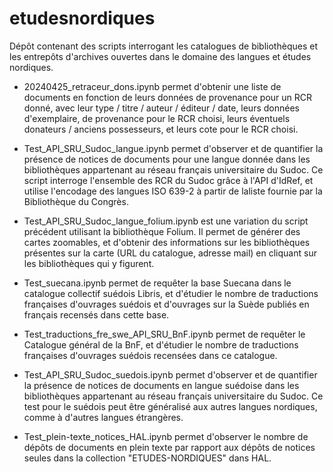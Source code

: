 # etudesnordiques
Dépôt contenant des scripts interrogant les catalogues de bibliothèques et les entrepôts d'archives ouvertes dans le domaine des langues et études nordiques.

* 20240425_retraceur_dons.ipynb permet d'obtenir une liste de documents en fonction de leurs données de provenance pour un RCR donné, avec leur type / titre / auteur / éditeur / date, leurs données d'exemplaire, de provenance pour le RCR choisi, leurs éventuels donateurs / anciens possesseurs, et leurs cote pour le RCR choisi.

* Test_API_SRU_Sudoc_langue.ipynb permet d'observer et de quantifier la présence de notices de documents pour une langue donnée dans les bibliothèques appartenant au réseau français universitaire du Sudoc. Ce script interroge l'ensemble des RCR du Sudoc grâce à l'API d'IdRef, et utilise l'encodage des langues ISO 639-2 à partir de laliste fournie par la Bibliothèque du Congrès.

* Test_API_SRU_Sudoc_langue_folium.ipynb est une variation du script précédent utilisant la bibliothèque Folium. Il permet de générer des cartes zoomables, et d'obtenir des informations sur les bibliothèques présentes sur la carte (URL du catalogue, adresse mail) en cliquant sur les bibliothèques qui y figurent.

* Test_suecana.ipynb permet de requêter la base Suecana dans le catalogue collectif suédois Libris, et d'étudier le nombre de traductions françaises d'ouvrages suédois et d'ouvrages sur la Suède publiés en français recensés dans cette base.

* Test_traductions_fre_swe_API_SRU_BnF.ipynb permet de requêter le Catalogue général de la BnF, et d'étudier le nombre de traductions françaises d'ouvrages suédois recensées dans ce catalogue.

* Test_API_SRU_Sudoc_suedois.ipynb permet d'observer et de quantifier la présence de notices de documents en langue suédoise dans les bibliothèques appartenant au réseau français universitaire du Sudoc. Ce test pour le suédois peut être généralisé aux autres langues nordiques, comme à d'autres langues étrangères. 

* Test_plein-texte_notices_HAL.ipynb permet d'observer le nombre de dépôts de documents en plein texte par rapport aux dépôts de notices seules dans la collection "ETUDES-NORDIQUES" dans HAL.
